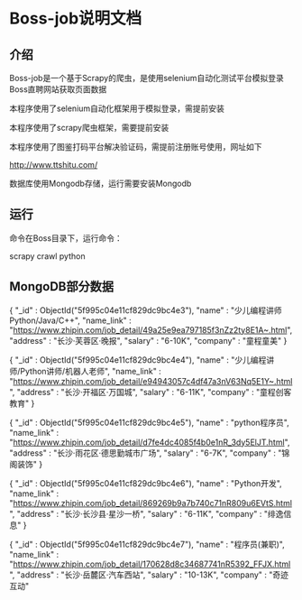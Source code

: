 # Boss-job说明文档

## 介绍

Boss-job是一个基于Scrapy的爬虫，是使用selenium自动化测试平台模拟登录Boss直聘网站获取页面数据



本程序使用了selenium自动化框架用于模拟登录，需提前安装

本程序使用了scrapy爬虫框架，需要提前安装

本程序使用了图鉴打码平台解决验证码，需提前注册账号使用，网址如下

http://www.ttshitu.com/



数据库使用Mongodb存储，运行需要安装Mongodb



## 运行

命令在Boss目录下，运行命令：

scrapy crawl python



## MongoDB部分数据

{
    "_id" : ObjectId("5f995c04e11cf829dc9bc4e3"),
    "name" : "少儿编程讲师Python/Java/C++",
    "name_link" : "https://www.zhipin.com/job_detail/49a25e9ea797185f3nZz2ty8E1A~.html",
    "address" : "长沙·芙蓉区·晚报",
    "salary" : "6-10K",
    "company" : "童程童美"
}

{
    "_id" : ObjectId("5f995c04e11cf829dc9bc4e4"),
    "name" : "少儿编程讲师/Python讲师/机器人老师",
    "name_link" : "https://www.zhipin.com/job_detail/e94943057c4df47a3nV63Nq5E1Y~.html",
    "address" : "长沙·开福区·万国城",
    "salary" : "6-11K",
    "company" : "童程创客教育"
}

{
    "_id" : ObjectId("5f995c04e11cf829dc9bc4e5"),
    "name" : "python程序员",
    "name_link" : "https://www.zhipin.com/job_detail/d7fe4dc4085f4b0e1nR_3dy5ElJT.html",
    "address" : "长沙·雨花区·德思勤城市广场",
    "salary" : "6-7K",
    "company" : "锦阁装饰"
}

{
    "_id" : ObjectId("5f995c04e11cf829dc9bc4e6"),
    "name" : "Python开发",
    "name_link" : "https://www.zhipin.com/job_detail/869269b9a7b740c71nR809u6EVtS.html",
    "address" : "长沙·长沙县·星沙一桥",
    "salary" : "6-11K",
    "company" : "绯逸信息"
}

{
    "_id" : ObjectId("5f995c04e11cf829dc9bc4e7"),
    "name" : "程序员(兼职)",
    "name_link" : "https://www.zhipin.com/job_detail/170628d8c34687741nR5392_FFJX.html",
    "address" : "长沙·岳麓区·汽车西站",
    "salary" : "10-13K",
    "company" : "奇迹互动"
